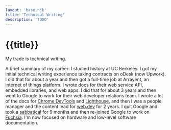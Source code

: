 ```yaml
---
layout: 'base.njk'
title: 'Technical Writing'
description: 'TODO'
---
```


# {{title}}

My trade is technical writing.

A brief summary of my career: I studied history at UC Berkeley.
I got my initial technical writing experience taking contracts
on oDesk (now Upwork). I did that for about a year and then got
a full-time job at Arrayent, an internet of things platform.
I wrote docs for their web service API, embedded libraries, and web
apps. I did that for about 3 years and then went to Google to work
for their web developer relations team. I wrote a lot of the docs for
[Chrome DevTools](https://developer.chrome.com/docs/devtools) and
[Lighthouse](https://developer.chrome.com/docs/lighthouse/overview),
and then I was a people manager and the content lead for
[web.dev](https://web.dev) for 2 years. I quit Google and took
a [sabbatical](/essays/sabbatical) for 9 months and then re-joined
Google to work on [Fuchsia](https://fuchsia.dev). I'm now focused
on hardware and low-level software documentation.
